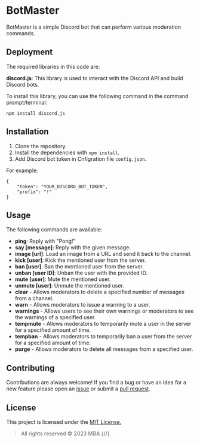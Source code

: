 
# BotMaster
BotMaster is a simple Discord bot that can perform various moderation commands.
## Deployment
The required libraries in this code are:

**discord.js**: This library is used to interact with the Discord API and build Discord bots.

To install this library, you can use the following command in the command prompt/terminal:
```
npm install discord.js
```


## Installation
1. Clone the repository.
2. Install the dependencies with `npm install`.
3. Add Discord bot token in Cnfigration file  `config.json`.

For example:

```
{
    "token": "YOUR_DISCORD_BOT_TOKEN",
    "prefix": "!"
}
```

## Usage
The following commands are available:
- **ping**: Reply with "Pong!"
- **say [message]**: Reply with the given message.
- **image [url]**: Load an image from a URL and send it back to the channel.
- **kick [user]**: Kick the mentioned user from the server.
- **ban [user]**: Ban the mentioned user from the server.
- **unban [user ID]**: Unban the user with the provided ID.
- **mute [user]**: Mute the mentioned user.
- **unmute [user]**: Unmute the mentioned user.
- **clear** - Allows moderators to delete a specified number of messages from a channel.
- **warn** - Allows moderators to issue a warning to a user.
- **warnings** - Allows users to see their own warnings or moderators to see the warnings of a specified user.
- **tempmute** - Allows moderators to temporarily mute a user in the server for a specified amount of time.
- **tempban** - Allows moderators to temporarily ban a user from the server for a specified amount of time.
- **purge** - Allows moderators to delete all messages from a specified user.
## Contributing

Contributions are always welcome! If you find a bug or have an idea for a new feature
please open an [issue](https://github.com/MBA2022/BotMaster/issues) or submit a [pull request](https://github.com/MBA2022/BotMaster/pulls).

## License

This project is licensed under the [MIT License.](https://choosealicense.com/licenses/mit/) 

> All rights reserved © 2023 MBA {//}
